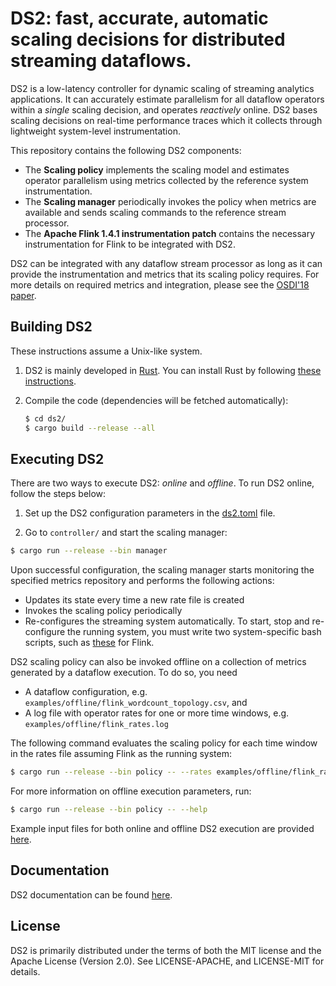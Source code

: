 # DS2: fast, accurate, automatic scaling decisions for distributed streaming dataflows.

DS2 is a low-latency controller for dynamic scaling of streaming analytics applications. It can accurately estimate parallelism for all dataflow operators within a _single_ scaling decision, and operates _reactively_ online. DS2 bases scaling decisions on real-time performance traces which it collects through lightweight system-level instrumentation.

This repository contains the following DS2 components:
* The **Scaling policy** implements the scaling model and estimates operator parallelism using metrics collected by the reference system instrumentation.
* The **Scaling manager** periodically invokes the policy when metrics are available and sends scaling commands to the reference stream processor.
* The **Apache Flink 1.4.1 instrumentation patch** contains the necessary instrumentation for Flink to be integrated with DS2.

DS2 can be integrated with any dataflow stream processor as long as it can provide the instrumentation and metrics that its scaling policy requires. For more details on required metrics and integration, please see the [OSDI'18 paper](https://www.usenix.org/system/files/osdi18-kalavri.pdf).

## Building DS2
These instructions assume a Unix-like system.

1. DS2 is mainly developed in [Rust](https://www.rust-lang.org). You can install Rust by following [these instructions](https://www.rust-lang.org/downloads.html).

2. Compile the code (dependencies will be fetched automatically):
    ```bash
    $ cd ds2/
    $ cargo build --release --all
    ```

## Executing DS2 

There are two ways to execute DS2: _online_ and _offline_. To run DS2 online, follow the steps below:

1. Set up the DS2 configuration parameters in the [ds2.toml](https://github.com/strymon-system/ds2/blob/master/controller/config/ds2.toml) file.

2. Go to `controller/` and start the scaling manager:

```bash
$ cargo run --release --bin manager
```

Upon successful configuration, the scaling manager starts monitoring the specified metrics repository and performs the following actions:

* Updates its state every time a new rate file is created
* Invokes the scaling policy periodically
* Re-configures the streaming system automatically. To start, stop and re-configure the running system, you must write two system-specific bash scripts, such as [these](https://github.com/strymon-system/ds2/tree/master/flink-scaling-scripts) for Flink.

DS2 scaling policy can also be invoked offline on a collection of metrics generated by a dataflow execution. To do so, you need

* A dataflow configuration, e.g. `examples/offline/flink_wordcount_topology.csv`, and
* A log file with operator rates for one or more time windows, e.g. `examples/offline/flink_rates.log`

The following command evaluates the scaling policy for each time window in the rates file assuming Flink as the running system:

```bash
$ cargo run --release --bin policy -- --rates examples/offline/flink_rates.log --topo examples/offline/flink_wordcount_topology.csv --system flink
```

For more information on offline execution parameters, run:

```bash
$ cargo run --release --bin policy -- --help
```

Example input files for both online and offline DS2 execution are provided [here](https://github.com/strymon-system/ds2/tree/master/controller/examples).

## Documentation

DS2 documentation can be found [here](http://strymon.systems.ethz.ch/ds2/doc/ds2/index.html).

## License

DS2 is primarily distributed under the terms of both the MIT license and the Apache License (Version 2.0).
See LICENSE-APACHE, and LICENSE-MIT for details.
